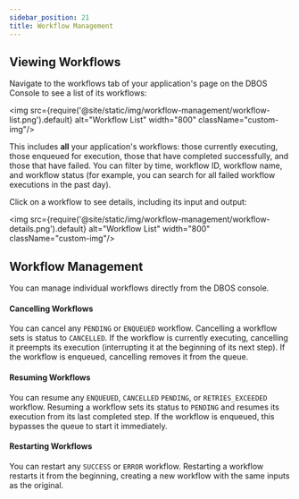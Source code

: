 ```yaml
---
sidebar_position: 21
title: Workflow Management
---
```


## Viewing Workflows

Navigate to the workflows tab of your application's page on the DBOS Console to see a list of its workflows:

<img src={require('@site/static/img/workflow-management/workflow-list.png').default} alt="Workflow List" width="800" className="custom-img"/>

This includes **all** your application's workflows: those currently executing, those enqueued for execution, those that have completed successfully, and those that have failed.
You can filter by time, workflow ID, workflow name, and workflow status (for example, you can search for all failed workflow executions in the past day).

Click on a workflow to see details, including its input and output:

<img src={require('@site/static/img/workflow-management/workflow-details.png').default} alt="Workflow List" width="800" className="custom-img"/>

## Workflow Management

You can manage individual workflows directly from the DBOS console.

#### Cancelling Workflows

You can cancel any `PENDING` or `ENQUEUED` workflow.
Cancelling a workflow sets is status to `CANCELLED`.
If the workflow is currently executing, cancelling it preempts its execution (interrupting it at the beginning of its next step).
If the workflow is enqueued, cancelling removes it from the queue.

#### Resuming Workflows

You can resume any `ENQUEUED`, `CANCELLED` `PENDING`, or `RETRIES_EXCEEDED` workflow.
Resuming a workflow sets its status to `PENDING` and resumes its execution from its last completed step.
If the workflow is enqueued, this bypasses the queue to start it immediately.

#### Restarting Workflows

You can restart any `SUCCESS` or `ERROR` workflow.
Restarting a workflow restarts it from the beginning, creating a new workflow with the same inputs as the original.